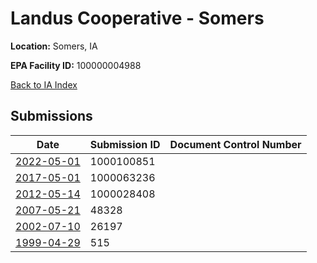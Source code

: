 # Landus Cooperative - Somers

**Location:** Somers, IA

**EPA Facility ID:** 100000004988

[Back to IA Index](../../index.md)

## Submissions

| Date | Submission ID | Document Control Number |
|------|--------------|-------------------------|
| [2022-05-01](submissions/1000100851.md) | 1000100851 |  |
| [2017-05-01](submissions/1000063236.md) | 1000063236 |  |
| [2012-05-14](submissions/1000028408.md) | 1000028408 |  |
| [2007-05-21](submissions/48328.md) | 48328 |  |
| [2002-07-10](submissions/26197.md) | 26197 |  |
| [1999-04-29](submissions/515.md) | 515 |  |
